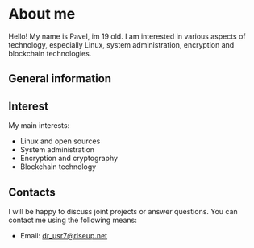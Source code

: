 # About me

Hello! My name is Pavel, im 19 old. I am interested in various aspects of technology, especially Linux, system administration, encryption and blockchain technologies.

## General information



## Interest

My main interests:

- Linux and open sources
- System administration
- Encryption and cryptography
- Blockchain technology

## Contacts

I will be happy to discuss joint projects or answer questions. You can contact me using the following means:

- Email: dr_usr7@riseup.net


